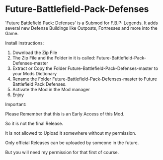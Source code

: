 # Future-Battlefield-Pack-Defenses
'Future Battlefield Pack: Defenses' is a Submod for F.B.P: Legends. It adds several new Defense Buildings like Outposts, Fortresses and more into the Game.

Install Instructions:
1) Download the Zip File  
2) The Zip File and the Folder in it is called: Future-Battlefield-Pack-Defenses-master
3) Extract or Copy the Folder Future-Battlefield-Pack-Defenses-master to your Mods Dictionary 
4) Rename the Folder Future-Battlefield-Pack-Defenses-master to Future Battlefield Pack Defenses. 
5) Activate the Mod in the Mod manager 
6) Enjoy 

Important:

Please Remember that this is an Early Access of this Mod.

So it is not the final Release. 

It is not allowed to Upload it somewhere without my permission.

Only official Releases can be uploaded by someone in the future. 

But you will need my permission for that first of course. 
